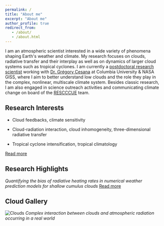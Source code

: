 ```yaml
---
permalink: /
title: "About me"
excerpt: "About me"
author_profile: true
redirect_from: 
   - /about/
   - /about.html
---
```

I am an atmospheric scientist interested in a wide variety of phenomena shaping Earth's weather and climate. My research focuses on clouds, radiative transfer and their interplay as well as on dynamics of larger cloud systems such as tropical cyclones. I am currently a [postdoctoral research scientist](https://ccsr.columbia.edu/people/nina-crnivec) working with [Dr. Grégory Cesana](https://ccsr.columbia.edu/people/gregory-cesana) at Columbia University & NASA GISS, where I aim to better understand low clouds and the role they play in the complex, nonlinear, multiscale climate system. Besides classic research, I am also engaged in science outreach activities and communicating climate change on board of the [RESCCCUE](https://www.emetsoc.org/oc2020-for-rescccue-slovenia/) team.

Research Interests
------
- Cloud feedbacks, climate sensitivity

- Cloud-radiation interaction, cloud inhomogeneity, three-dimensional radiative transfer 

- Tropical cyclone intensification, tropical climatology

[Read more](https://ninacrnivec.github.io/research/)

Research Highlights
------
_Quantifying the bias of radiative heating rates in numerical weather prediction models for shallow cumulus clouds_ [Read more](https://www.atmos-chem-phys.net/19/8083/2019/)

Cloud Gallery
------
![Clouds](/images/CloudTypesNC.jpg)
_Complex interaction between clouds and atmospheric radiation occurring in a real world_

